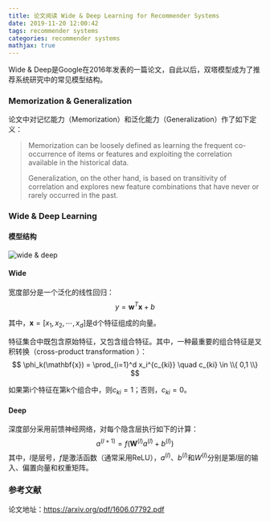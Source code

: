 ```yaml
---
title: 论文阅读 Wide & Deep Learning for Recommender Systems
date: 2019-11-20 12:00:42
tags: recommender systems
categories: recommender systems
mathjax: true
---
```


Wide & Deep是Google在2016年发表的一篇论文，自此以后，双塔模型成为了推荐系统研究中的常见模型结构。

<!--more-->

### Memorization & Generalization

论文中对记忆能力（Memorization）和泛化能力（Generalization）作了如下定义：

> Memorization can be loosely defined as learning the frequent co-occurrence of items or features and exploiting the correlation available in the historical data. 
>
> Generalization, on the other hand, is based on transitivity of correlation and explores new feature combinations that have never or rarely occurred in the past. 

### Wide & Deep Learning

#### 模型结构

![wide & deep](/static/images/rs-wide-deep.png)

#### Wide

宽度部分是一个泛化的线性回归：
$$
y = \mathbf{w}^T \mathbf{x} + b
$$

其中，$\mathbf{x} = [x_1,x_2,\cdots,x_d]$是d个特征组成的向量。

特征集合中既包含原始特征，又包含组合特征。其中，一种最重要的组合特征是叉积转换（cross-product transformation ）：
$$
\phi_k(\mathbf{x}) = \prod_{i=1}^d x_i^{c_{ki}} \quad  c_{ki} \in \\{ 0,1 \\}
$$

如果第i个特征在第k个组合中，则$c_{ki} = 1$；否则，$c_{ki} = 0$。

#### Deep

深度部分采用前馈神经网络，对每个隐含层执行如下的计算：
$$
a^{(l + 1)} = f(\mathbf{W}^{(l)} a^{(l)} + b^{(l)})
$$
其中，$l$是层号，$f$是激活函数（通常采用ReLU），$a^{(l)}$、$b^{(l)}$和$W^{(l)}$分别是第$l$层的输入、偏置向量和权重矩阵。

### 参考文献

论文地址：https://arxiv.org/pdf/1606.07792.pdf